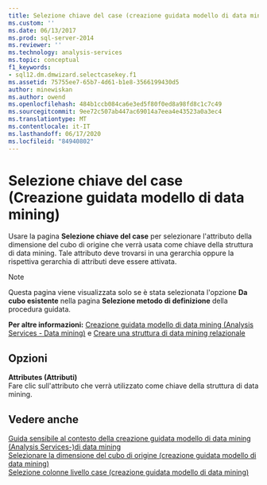 ```yaml
---
title: Selezione chiave del case (creazione guidata modello di data mining) | Microsoft Docs
ms.custom: ''
ms.date: 06/13/2017
ms.prod: sql-server-2014
ms.reviewer: ''
ms.technology: analysis-services
ms.topic: conceptual
f1_keywords:
- sql12.dm.dmwizard.selectcasekey.f1
ms.assetid: 75755ee7-65b7-4d61-b1e8-3566199430d5
author: minewiskan
ms.author: owend
ms.openlocfilehash: 484b1ccb084ca6e3ed5f80f0ed8a98fd8c1c7c49
ms.sourcegitcommit: 9ee72c507ab447ac69014a7eea4e43523a0a3ec4
ms.translationtype: MT
ms.contentlocale: it-IT
ms.lasthandoff: 06/17/2020
ms.locfileid: "84940802"
---
```

# <a name="select-the-case-key-data-mining-wizard"></a>Selezione chiave del case (Creazione guidata modello di data mining)
  Usare la pagina **Selezione chiave del case** per selezionare l'attributo della dimensione del cubo di origine che verrà usata come chiave della struttura di data mining. Tale attributo deve trovarsi in una gerarchia oppure la rispettiva gerarchia di attributi deve essere attivata.  
  
> [!NOTE]  
>  Questa pagina viene visualizzata solo se è stata selezionata l'opzione **Da cubo esistente** nella pagina **Selezione metodo di definizione** della procedura guidata.  
  
 **Per altre informazioni:** [Creazione guidata modello di data mining &#40;Analysis Services - Data mining&#41;](data-mining/data-mining-wizard-analysis-services-data-mining.md) e [Creare una struttura di data mining relazionale](data-mining/create-a-relational-mining-structure.md)  
  
## <a name="options"></a>Opzioni  
 **Attributes (Attributi)**  
 Fare clic sull'attributo che verrà utilizzato come chiave della struttura di data mining.  
  
## <a name="see-also"></a>Vedere anche  
 [Guida sensibile al contesto della creazione guidata modello di data mining &#40;Analysis Services-&#41;di data mining](data-mining-wizard-f1-help-analysis-services-data-mining.md)   
 [Selezionare la dimensione del cubo di origine &#40;creazione guidata modello di data mining&#41;](select-the-source-cube-dimension-data-mining-wizard.md)   
 [Selezione colonne livello case &#40;creazione guidata modello di data mining&#41;](select-case-level-columns-data-mining-wizard.md)  
  
  
